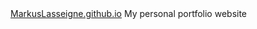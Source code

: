 <html>
  <body><a href="https://markuslasseigne.github.io">MarkusLasseigne.github.io</a></body>
</html>
My personal portfolio website
